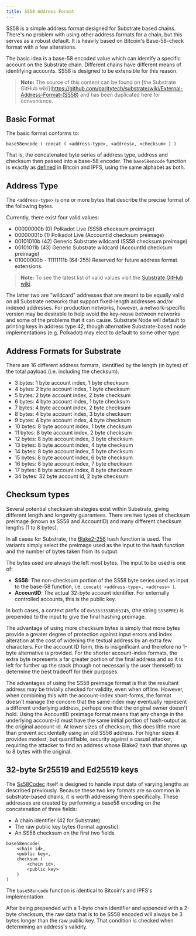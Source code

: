 ```yaml
---
title: SS58 Address Format
---
```


SS58 is a simple address format designed for Substrate based chains. There's no problem with using other address formats for a chain, but this serves as a robust default. It is heavily based on Bitcoin's Base-58-check format with a few alterations.

The basic idea is a base-58 encoded value which can identify a specific account on the Substrate chain. Different chains have different means of identifying accounts. SS58 is designed to be extensible for this reason.

> **Note:** The source of this content can be found on [the Substrate GitHub wiki](https://github.com/paritytech/substrate/wiki/External-Address-Format-(SS58) and has been duplicated here for convenience.

## Basic Format

The basic format conforms to:

```
base58encode ( concat ( <address-type>, <address>, <checksum> ) )
```

That is, the concatenated byte series of address type, address and checksum then passed into a base-58 encoder. The `base58encode` function is exactly as [defined](https://en.wikipedia.org/wiki/Base58) in Bitcoin and IPFS, using the same alphabet as both.

## Address Type

The `<address-type>` is one or more bytes that describe the precise format of the following bytes.

Currently, there exist four valid values:

- 00000000b (0) Polkadot Live (SS58 checksum preimage)
- 00000001b (1) Polkadot Live (AccountId checksum preimage)
- 00101010b (42) Generic Substrate wildcard (SS58 checksum preimage)
- 00101011b (43) Generic Substrate wildcard (AccountId checksum preimage)
- 01000000b - 11111111b (64-255) Reserved for future address format extensions.

> **Note:** To see the latest list of valid values visit the [Substrate GitHub wiki](https://github.com/paritytech/substrate/wiki/External-Address-Format-(SS58)).

The latter two are "wildcard" addresses that are meant to be equally valid on all Substrate networks that support fixed-length addresses and/or indexed addresses. For production networks, however, a network-specific version may be desirable to help avoid the key-reuse between networks and some of the problems that it can cause. Substrate Node will default to printing keys in address type 42, though alternative Substrate-based node implementations (e.g. Polkadot) may elect to default to some other type.

## Address Formats for Substrate

There are 16 different address formats, identified by the length (in bytes) of the total payload (i.e. including the checksum).

- 3 bytes: 1 byte account index, 1 byte checksum
- 4 bytes: 2 byte account index, 1 byte checksum
- 5 bytes: 2 byte account index, 2 byte checksum
- 6 bytes: 4 byte account index, 1 byte checksum
- 7 bytes: 4 byte account index, 2 byte checksum
- 8 bytes: 4 byte account index, 3 byte checksum
- 9 bytes: 4 byte account index, 4 byte checksum
- 10 bytes: 8 byte account index, 1 byte checksum
- 11 bytes: 8 byte account index, 2 byte checksum
- 12 bytes: 8 byte account index, 3 byte checksum
- 13 bytes: 8 byte account index, 4 byte checksum
- 14 bytes: 8 byte account index, 5 byte checksum
- 15 bytes: 8 byte account index, 6 byte checksum
- 16 bytes: 8 byte account index, 7 byte checksum
- 17 bytes: 8 byte account index, 8 byte checksum
- 34 bytes: 32 byte account id, 2 byte checksum

## Checksum types

Several potential checksum strategies exist within Substrate, giving different length and longevity guarantees. There are two types of checksum preimage (known as SS58 and AccountID) and many different checksum lengths (1 to 8 bytes).

In all cases for Substrate, the [Blake2-256](https://en.wikipedia.org/wiki/BLAKE_(hash_function)) hash function is used. The variants simply select the preimage used as the input to the hash function and the number of bytes taken from its output.

The bytes used are always the left most bytes. The input to be used is one of:

- **SS58**: The non-checksum portion of the SS58 byte series used as input to the base-58 function, i.e. `concat( <address-type>, <address> )`.
- **AccountID**: The actual 32-byte account identifier. For externally controlled accounts, this is the public key.

In both cases, a context prefix of `0x53533538505245`, (the string `SS58PRE`) is prepended to the input to give the final hashing preimage.

The advantage of using more checksum bytes is simply that more bytes provide a greater degree of protection against input errors and index alteration at the cost of widening the textual address by an extra few characters. For the account ID form, this is insignificant and therefore no 1-byte alternative is provided. For the shorter account-index formats, the extra byte represents a far greater portion of the final address and so it is left for further up the stack (though not necessarily the user themself) to determine the best tradeoff for their purposes.

The advantages of using the SS58 preimage format is that the resultant address may be trivially checked for validity, even when offline. However, when combining this with the account-index short-forms, the format doesn't manage the concern that the same index may eventually represent a different underlying address, perhaps one that the original owner doesn't hold. Using the AccountID preimage format means that any change in the underlying account-id must have the same initial portion of hash-output as the original account-id. At lower sizes of checksum, this does little more than prevent accidentally using an old SS58 address. For higher sizes it provides modest, but quantifiable, security against a casual attacker, requiring the attacker to find an address whose Blake2 hash that shares up to 8 bytes with the original.


## 32-byte Sr25519 and Ed25519 keys
The [Ss58Codec](/rustdocs/v1.0/substrate_primitives/crypto/trait.Ss58Codec.html) itself is designed to handle input data of varying lengths as described previously. Because these two key formats are so common in substrate-based chains, it is worth addressing them specifically. These addresses are created by performing a base58 encoding on the concatenation of three fields:

* A chain identifier (42 for Substrate)
* The raw public key bytes (format agnostic)
* An SS58 checksum on the first two fields

```
base58encode(
    <chain id>,
    <public key>,
    checksum (
        <chain id>,
        <public key>
    )
)
```
The `base58encode` function is identical to Bitcoin's and IPFS's implementation.

After being prepended with a 1-byte chain identifier and appended with a 2-byte checksum, the raw data that is to be SS58 encoded will always be 3 bytes longer than the raw public key. That condition is checked when determining an address's validity.
